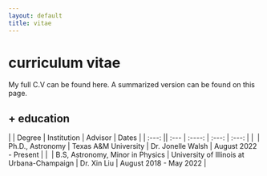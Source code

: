 ```yaml
---
layout: default
title: vitae
---
```


# curriculum vitae

My full C.V can be found here. A summarized version can be found on this page.

## + education

| | Degree | Institution | Advisor | Dates |
| :---: || :--- | :----: | :---: | :---: |
| <span class="image left"><img src="assets/img/blocki_75.jpg" alt="" /></span> | Ph.D., Astronomy | Texas A&M University  | Dr. Jonelle Walsh  | August 2022 - Present |
| <span class="image left"><img src="assets/img/blocki_75.jpg" alt="" /></span> | B.S, Astronomy, Minor in Physics | University of Illinois at Urbana-Champaign  | Dr. Xin Liu  | August 2018 - May 2022 |

